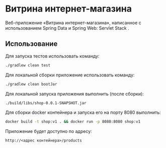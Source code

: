 # Витрина интернет-магазина

Веб-приложение «Витрина интернет-магазина», написанное с использованием Spring Data и Spring Web:
Servlet Stack .

## Использование

Для запуска тестов использовать команду:

```sh
./gradlew clean test
```

Для локальной сборки приложение использовать команду:

```sh
./gradlew clean bootJar
```

Для локальной запуска приложения выполнить (после сборки):

```sh
./build/libs/shop-0.0.1-SNAPSHOT.jar
```

Для сборки docker контейнера и запуска его на порту 8080 выполнить:

```sh
docker build -t shop:v1 . && docker run -p 8080:8080 shop:v1
```

Приложение будет доступно по адресу:

```
http://<адрес контейнера>/products
```
